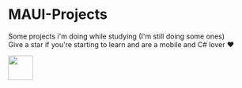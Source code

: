 # MAUI-Projects
Some projects i'm doing while studying (I'm still doing some ones) </br>
Give a star if you're starting to learn and are a mobile and C# lover ❤️


<img src="https://github.com/EMarceloCM/MAUI-Projects/assets/120042864/7cdaf81d-e75a-45b7-9549-576f147db8fc" width="50" heght="auto"/>
